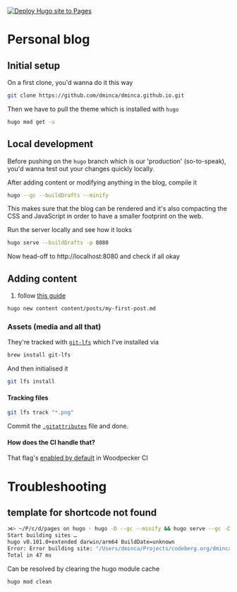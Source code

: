 [![Deploy Hugo site to Pages](https://github.com/dminca/dminca.github.io/actions/workflows/hugo.yml/badge.svg?branch=master)](https://github.com/dminca/dminca.github.io/actions/workflows/hugo.yml)

# Personal blog

## Initial setup
On a first clone, you'd wanna do it this way

```sh
git clone https://github.com/dminca/dminca.github.io.git
```

Then we have to pull the theme which is installed with `hugo`

```sh
hugo mod get -u
```

## Local development
Before pushing on the `hugo` branch which is our 'production' (so-to-speak),
you'd wanna test out your changes quickly locally.

After adding content or modifying anything in the blog, compile it

```sh
hugo --gc --buildDrafts --minify
```

This makes sure that the blog can be rendered and it's also compacting the CSS
and JavaScript in order to have a smaller footprint on the web.

Run the server locally and see how it looks

```sh
hugo serve --buildDrafts -p 8080
```

Now head-off to http://localhost:8080 and check if all okay

## Adding content

1. follow [this guide][3]

```sh
hugo new content content/posts/my-first-post.md
```

### Assets (media and all that)
They're tracked with [`git-lfs`][1] which I've installed via

```sh
brew install git-lfs
```

And then initialised it

```sh
git lfs install
```

#### Tracking files

```sh
git lfs track "*.png"
```

Commit the [`.gitattributes`](.gitattributes) file and done.

#### How does the CI handle that?
That flag's [enabled by default][2] in Woodpecker CI

# Troubleshooting

## template for shortcode not found

```sh
⋊> ~/P/c/d/pages on hugo ◦ hugo -D --gc --minify && hugo serve --gc -D -p 8080
Start building sites … 
hugo v0.101.0+extended darwin/arm64 BuildDate=unknown
Error: Error building site: "/Users/dminca/Projects/codeberg.org/dminca/pages/content/posts/awesome-foss-tooling.md:24:1": failed to extract shortcode: template for shortcode "button" not found
Total in 47 ms
```
Can be resolved by clearing the hugo module cache
```sh
hugo mod clean
```


[1]: https://git-lfs.github.com
[2]: https://woodpecker-ci.org/plugins/plugin-git
[3]: https://gohugo.io/getting-started/quick-start/#add-content
